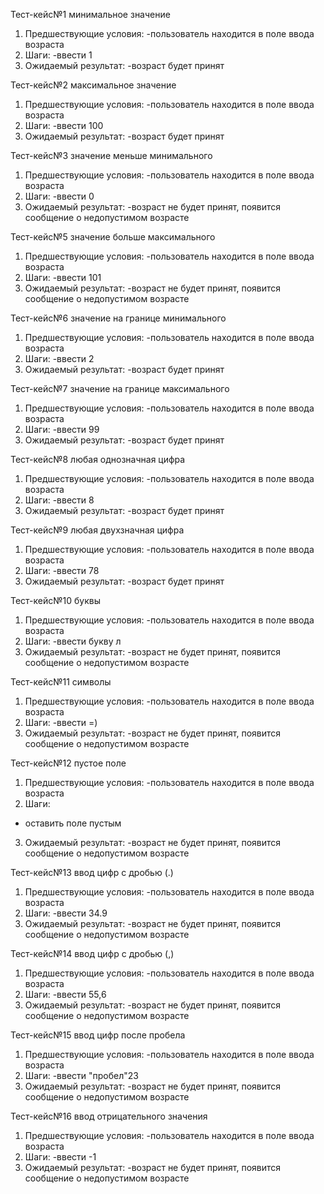 Тест-кейс№1 минимальное значение 
1. Предшествующие условия:
-пользователь находится в поле ввода возраста
2. Шаги:
-ввести 1
3. Ожидаемый результат:
-возраст будет принят

Тест-кейс№2 максимальное значение 
1. Предшествующие условия:
-пользователь находится в поле ввода возраста
2. Шаги:
-ввести 100
3. Ожидаемый результат:
-возраст будет принят

Тест-кейс№3 значение меньше минимального 
1. Предшествующие условия:
-пользователь находится в поле ввода возраста
2. Шаги:
-ввести 0
3. Ожидаемый результат:
-возраст не будет принят, появится сообщение о недопустимом возрасте

Тест-кейс№5 значение больше максимального 
1. Предшествующие условия:
-пользователь находится в поле ввода возраста
2. Шаги:
-ввести 101
3. Ожидаемый результат:
-возраст не будет принят, появится сообщение о недопустимом возрасте

Тест-кейс№6 значение на границе минимального 
1. Предшествующие условия:
-пользователь находится в поле ввода возраста
2. Шаги:
-ввести 2 
3. Ожидаемый результат:
-возраст будет принят

Тест-кейс№7 значение на границе максимального 
1. Предшествующие условия:
-пользователь находится в поле ввода возраста
2. Шаги:
-ввести 99
3. Ожидаемый результат:
-возраст будет принят

Тест-кейс№8 любая однозначная цифра
1. Предшествующие условия:
-пользователь находится в поле ввода возраста
2. Шаги:
-ввести 8
3. Ожидаемый результат:
-возраст будет принят

Тест-кейс№9 любая двухзначная цифра
1. Предшествующие условия:
-пользователь находится в поле ввода возраста
2. Шаги:
-ввести 78
3. Ожидаемый результат:
-возраст будет принят

Тест-кейс№10 буквы
1. Предшествующие условия:
-пользователь находится в поле ввода возраста
2. Шаги:
-ввести букву л
3. Ожидаемый результат:
-возраст не будет принят, появится сообщение о недопустимом возрасте

Тест-кейс№11 символы
1. Предшествующие условия:
-пользователь находится в поле ввода возраста
2. Шаги:
-ввести =)
3. Ожидаемый результат:
-возраст не будет принят, появится сообщение о недопустимом возрасте

Тест-кейс№12 пустое поле
1. Предшествующие условия:
-пользователь находится в поле ввода возраста
2. Шаги:
- оставить поле пустым
3. Ожидаемый результат:
-возраст не будет принят, появится сообщение о недопустимом возрасте

Тест-кейс№13 ввод цифр с дробью (.)
1. Предшествующие условия:
-пользователь находится в поле ввода возраста
2. Шаги:
-ввести 34.9
3. Ожидаемый результат:
-возраст не будет принят, появится сообщение о недопустимом возрасте

Тест-кейс№14 ввод цифр с дробью (,)
1. Предшествующие условия:
-пользователь находится в поле ввода возраста
2. Шаги:
-ввести 55,6
3. Ожидаемый результат:
-возраст не будет принят, появится сообщение о недопустимом возрасте

Тест-кейс№15 ввод цифр после пробела
1. Предшествующие условия:
-пользователь находится в поле ввода возраста
2. Шаги:
-ввести "пробел"23
3. Ожидаемый результат:
-возраст не будет принят, появится сообщение о недопустимом возрасте

Тест-кейс№16 ввод отрицательного значения
1. Предшествующие условия:
-пользователь находится в поле ввода возраста
2. Шаги:
-ввести -1
3. Ожидаемый результат:
-возраст не будет принят, появится сообщение о недопустимом возрасте
